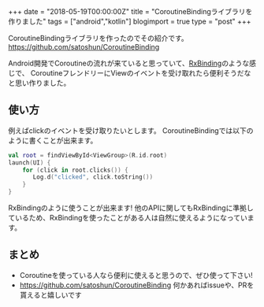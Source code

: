 +++
date = "2018-05-19T00:00:00Z"
title = "CoroutineBindingライブラリを作りました"
tags = ["android","kotlin"]
blogimport = true
type = "post"
+++

CoroutineBindingライブラリを作ったのでその紹介です。
https://github.com/satoshun/CoroutineBinding

Android開発でCoroutineの流れが来ていると思っていて、[RxBinding](https://github.com/JakeWharton/RxBinding)のような感じで、
CoroutineフレンドリーにViewのイベントを受け取れたら便利そうだなと思い作りました。


## 使い方

例えばclickのイベントを受け取りたいとします。
CoroutineBindingでは以下のように書くことが出来ます。

```kotlin
val root = findViewById<ViewGroup>(R.id.root)
launch(UI) {
    for (click in root.clicks()) {
       Log.d("clicked", click.toString())
    }
}
```

RxBindingのように使うことが出来ます!
他のAPIに関してもRxBindingに準拠しているため、RxBindingを使ったことがある人は自然に使えるようになっています。

## まとめ

- Coroutineを使っている人なら便利に使えると思うので、ぜひ使って下さい!
- https://github.com/satoshun/CoroutineBinding 何かあればissueや、PRを貰えると嬉しいです
